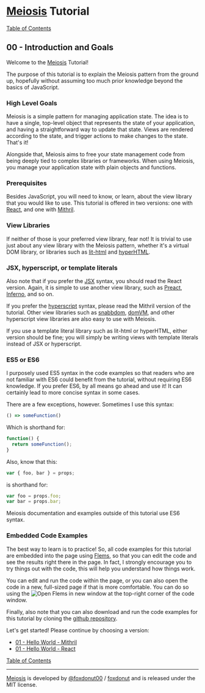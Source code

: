 # [Meiosis](https://meiosis.js.org) Tutorial

[Table of Contents](toc.html)

## 00 - Introduction and Goals

Welcome to the [Meiosis](https://meiosis.js.org) Tutorial!

The purpose of this tutorial is to explain the Meiosis pattern from the ground up, hopefully
without assuming too much prior knowledge beyond the basics of JavaScript.

### High Level Goals

Meiosis is a simple pattern for managing application state. The idea is to have a single,
top-level object that represents the state of your application, and having a straightforward
way to update that state. Views are rendered according to the state, and trigger actions
to make changes to the state. That's it!

Alongside that, Meiosis aims to free your state management code from being deeply tied to
complex libraries or frameworks. When using Meiosis, you manage your application state with
plain objects and functions.

### Prerequisites

Besides JavaScript, you will need to know, or learn, about the view library that you would
like to use. This tutorial is offered in two versions: one with
[React](https://reactjs.org), and one with [Mithril](http://mithril.js.org).

### View Libraries

If neither of those is your preferred view library, fear not! It is trivial to use just about
any view library with the Meiosis pattern, whether it's a virtual DOM library, or
libraries such as [lit-html](https://meiosis.js.org/examples/setup/lit-html/index.html)
and [hyperHTML](https://meiosis.js.org/examples/setup/hyperHTML/index.html).

### JSX, hyperscript, or template literals

Also note that if you prefer the [JSX](https://infernojs.org/docs/guides/what-is-jsx) syntax,
you should read the React version. Again, it is simple to use another view library, such as
[Preact](https://preactjs.com/), [Inferno](https://infernojs.org/), and so on.

If you prefer the [hyperscript](https://github.com/hyperhype/hyperscript) syntax, please read
the Mithril version of the tutorial. Other view libraries such as
[snabbdom](https://github.com/paldepind/snabbdom), [domVM](https://github.com/leeoniya/domvm),
and other hyperscript view libraries are also easy to use with Meiosis.

If you use a template literal library such as lit-html or hyperHTML, either version should be
fine; you will simply be writing views with template literals instead of JSX or hyperscript.

### ES5 or ES6

I purposely used ES5 syntax in the code examples so that readers who are not familiar with ES6
could benefit from the tutorial, without requiring ES6 knowledge. If you prefer ES6, by all means
go ahead and use it! It can certainly lead to more concise syntax in some cases.

There are a few exceptions, however. Sometimes I use this syntax:

```javascript
() => someFunction()
```

Which is shorthand for:

```javascript
function() {
  return someFunction();
}
```

Also, know that this:

```javascript
var { foo, bar } = props;
```

is shorthand for:

```javascript
var foo = props.foo;
var bar = props.bar;
```

Meiosis documentation and examples outside of this tutorial use ES6 syntax.

### Embedded Code Examples

The best way to learn is to practice! So, all code examples for this tutorial are embedded
into the page using [Flems](https://github.com/porsager/flems), so that you can edit the
code and see the results right there in the page. In fact, I strongly encourage you to try
things out with the code, this will help you understand how things work.

You can edit and run the code within the page, or you can also open the code in a new,
full-sized page if that is more comfortable. You can do so using the
![Open Flems in new window](flems-open-in-new-window.png) at the top-right corner of the
code window.

Finally, also note that you can also download and run the code examples for this tutorial
by cloning the [github repository](https://github.com/foxdonut/meiosis).

Let's get started! Please continue by choosing a version:

- [01 - Hello World - Mithril](01-hello-world-mithril.html)
- [01 - Hello World - React](01-hello-world-react.html)

[Table of Contents](toc.html)

-----

[Meiosis](https://meiosis.js.org) is developed by [@foxdonut00](http://twitter.com/foxdonut00) / [foxdonut](https://github.com/foxdonut) and is released under the MIT license.
